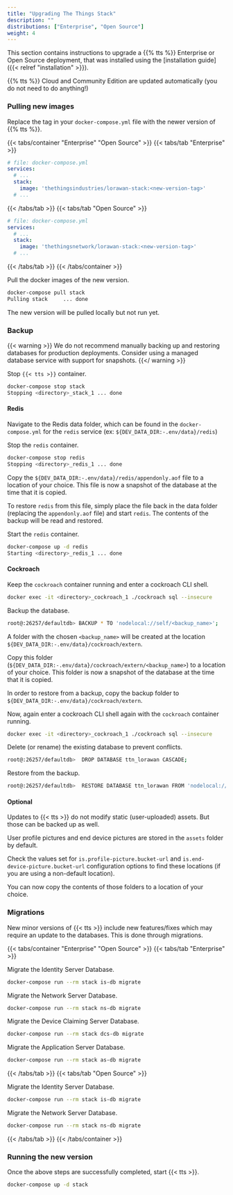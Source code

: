 ```yaml
---
title: "Upgrading The Things Stack"
description: ""
distributions: ["Enterprise", "Open Source"]
weight: 4
---
```


This section contains instructions to upgrade a {{% tts %}} Enterprise or Open Source deployment, that was installed using the [installation guide]({{< relref "installation" >}}).

{{% tts %}} Cloud and Community Edition are updated automatically (you do not need to do anything!)

<!--more-->

### Pulling new images

Replace the tag in your `docker-compose.yml` file with the newer version of {{% tts %}}.

{{< tabs/container "Enterprise" "Open Source" >}}
{{< tabs/tab "Enterprise" >}}

```yaml
# file: docker-compose.yml
services:
  # ...
  stack:
    image: 'thethingsindustries/lorawan-stack:<new-version-tag>'
  # ...
```
{{< /tabs/tab >}}
{{< tabs/tab "Open Source" >}}

```yaml
# file: docker-compose.yml
services:
  # ...
  stack:
    image: 'thethingsnetwork/lorawan-stack:<new-version-tag>'
  # ...
```

{{< /tabs/tab >}}
{{< /tabs/container >}}

Pull the docker images of the new version.

```bash
docker-compose pull stack
Pulling stack     ... done
```

The new version will be pulled locally but not run yet.

### Backup

{{< warning >}} We do not recommend manually backing up and restoring databases for production deployments. Consider using a managed database service with support for snapshots. {{</ warning >}}

Stop `{{< tts >}}` container.

```bash
docker-compose stop stack
Stopping <directory>_stack_1 ... done
```

#### Redis

Navigate to the Redis data folder, which can be found in the `docker-compose.yml` for the `redis` service (ex: `${DEV_DATA_DIR:-.env/data}/redis`)

Stop the `redis` container.

```bash
docker-compose stop redis
Stopping <directory>_redis_1 ... done
```

Copy the `${DEV_DATA_DIR:-.env/data}/redis/appendonly.aof` file to a location of your choice. This file is now a snapshot of the database at the time that it is copied.

To restore `redis` from this file, simply place the file back in the data folder (replacing the `appendonly.aof` file) and start `redis`. The contents of the backup will be read and restored.

Start the `redis` container.

```bash
docker-compose up -d redis
Starting <directory>_redis_1 ... done
```

#### Cockroach

Keep the `cockroach` container running and enter a cockroach CLI shell.

```bash
docker exec -it <directory>_cockroach_1 ./cockroach sql --insecure
```

Backup the database.

```bash
root@:26257/defaultdb> BACKUP * TO 'nodelocal://self/<backup_name>';
```

A folder with the chosen `<backup_name>` will be created at the location `${DEV_DATA_DIR:-.env/data}/cockroach/extern`.

Copy this folder (`${DEV_DATA_DIR:-.env/data}/cockroach/extern/<backup_name>`) to a location of your choice. This folder is now a snapshot of the database at the time that it is copied.

In order to restore from a backup, copy the backup folder to `${DEV_DATA_DIR:-.env/data}/cockroach/extern`.

Now, again enter a cockroach CLI shell again with the `cockroach` container running.

```bash
docker exec -it <directory>_cockroach_1 ./cockroach sql --insecure
```

Delete (or rename) the existing database to prevent conflicts.

```bash
root@:26257/defaultdb>  DROP DATABASE ttn_lorawan CASCADE;
```

Restore from the backup.

```bash
root@:26257/defaultdb>  RESTORE DATABASE ttn_lorawan FROM 'nodelocal://self/<backup_name>';
```

#### Optional

Updates to {{< tts >}} do not modify static (user-uploaded) assets. But those can be backed up as well.

User profile pictures and end device pictures are stored in the `assets` folder by default.

Check the values set for `is.profile-picture.bucket-url` and `is.end-device-picture.bucket-url` configuration options to find these locations (if you are using a non-default location).

You can now copy the contents of those folders to a location of your choice.

### Migrations

New minor versions of {{< tts >}} include new features/fixes which may require an update to the databases. This is done through migrations.

{{< tabs/container "Enterprise" "Open Source" >}}
{{< tabs/tab "Enterprise" >}}

Migrate the Identity Server Database.

```bash
docker-compose run --rm stack is-db migrate
```

Migrate the Network Server Database.

```bash
docker-compose run --rm stack ns-db migrate
```

Migrate the Device Claiming Server Database.

```bash
docker-compose run --rm stack dcs-db migrate
```

Migrate the Application Server Database.

```bash
docker-compose run --rm stack as-db migrate
```

{{< /tabs/tab >}}
{{< tabs/tab "Open Source" >}}

Migrate the Identity Server Database.

```bash
docker-compose run --rm stack is-db migrate
```

Migrate the Network Server Database.

```bash
docker-compose run --rm stack ns-db migrate
```
{{< /tabs/tab >}}
{{< /tabs/container >}}


### Running the new version

Once the above steps are successfully completed, start {{< tts >}}.

```bash
docker-compose up -d stack
```
